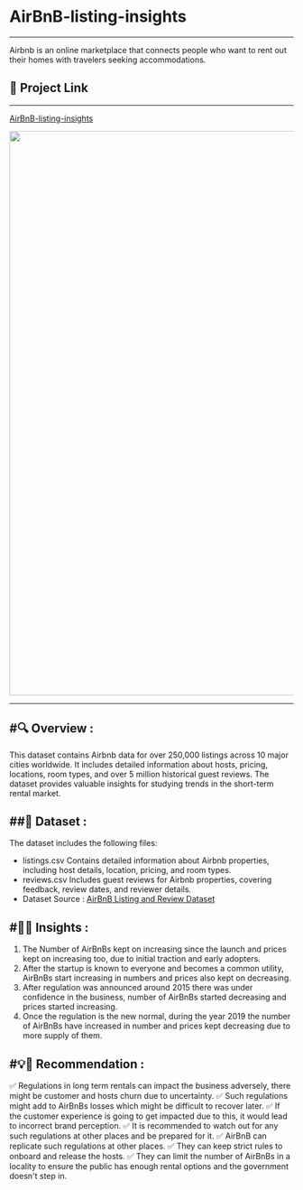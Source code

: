 # AirBnB-listing-insights

---

Airbnb is an online marketplace that connects people who want to rent out their homes with travelers seeking accommodations. 

## 📌 Project Link

---

[AirBnB-listing-insights](https://www.kaggle.com/code/gokuljujgar/airbnb-project)

<img src="https://github.com/user-attachments/assets/5df482f0-285b-4e4e-b3c3-92e4bc9c74e3" width=1000>


---

#🔍 Overview :
---
This dataset contains Airbnb data for over 250,000 listings across 10 major cities worldwide. It includes detailed information about hosts, pricing, locations, room types, and over 5 million historical guest reviews. The dataset provides valuable insights for studying trends in the short-term rental market.

##🔹 Dataset :
---
The dataset includes the following files:
- listings.csv
Contains detailed information about Airbnb properties, including host details, location, pricing, and room types.
- reviews.csv
Includes guest reviews for Airbnb properties, covering feedback, review dates, and reviewer details.
- Dataset Source : [AirBnB Listing and Review Dataset](https://www.kaggle.com/datasets/mysarahmadbhat/airbnb-listings-reviews)

#📌🎯 Insights :
---
1. The Number of AirBnBs kept on increasing since the launch and prices kept on increasing too, due to initial traction and early adopters.
2. After the startup is known to everyone and becomes a common utility, AirBnBs start increasing in numbers and prices also kept on decreasing.
3. After regulation was announced around 2015 there was under confidence in the business, number of AirBnBs started decreasing and prices started increasing.
4. Once the regulation is the new normal, during the year 2019 the number of AirBnBs have increased in number and prices kept decreasing due to more supply of them.

#💡🎯 Recommendation :
---
✅ Regulations in long term rentals can impact the business adversely, there might be customer and hosts churn due to uncertainty.
✅ Such regulations might add to AirBnBs losses which might be difficult to recover later.
✅ If the customer experience is going to get impacted due to this, it would lead to incorrect brand perception.
✅ It is recommended to watch out for any such regulations at other places and be prepared for it.
✅ AirBnB can replicate such regulations at other places.
✅ They can keep strict rules to onboard and release the hosts.
✅ They can limit the number of AirBnBs in a locality to ensure the public has enough rental options and the government doesn't step in.
